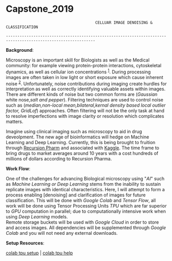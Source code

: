 # Capstone_2019
                                           CELLUAR IMAGE DENOISING & CLASSIFICATION
                                           
`-------------------------------------------------------------------------------------------------------------`

**Background**:

Microscopy is an important skill for Biologists as well as the Medical community: for example viewing protein-protein interactions, cytoskeletal dynamics, as well as cellular ion concentrations <sup>[1](https://www.nature.com/articles/srep20640)</sup>. During processing images are often taken in low light or short exposure which cause inherent noise <sup>[2](https://ieeexplore.ieee.org/document/8327626)</sup>. 
Unfortunately, noise contributions during imaging create hurdles for interpretation as well as correctly identifying valuable assets within images. There are different kinds of noise but two common forms are (*Gaussian* white nose,*salt and pepper*). Filtering techniques are used to control noise such as (*median,non-local mean,bilateral,kernal density based local outlier factor, GridLof*) approaches. Often filtering will not be the only task at hand to resolve imperfections with image clarity or resolution which complicates matters. 

Imagine using clinical imaging such as microscopy to aid in drug deveolpment. The new age of bioinformatics will hedge on Machine Learning and Deep Learning. Currently, this is being brought to fruition through [Recursion Pharm](https://www.recursionpharma.com) and associated with [Kaggle](https://www.kaggle.com/competitions). The time frame to bring drugs to market averages around 10 years with a cost hundreds of millions of dollars according to Recursion Pharma. 

**Work Flow**: 

One of the challenges for advancing Biological microscopy using "*AI*" such as *Machine Learning or Deep Learning* stems from the inability to sustain replicate images with identical characteristics. Here, I will attempt to form a process enabling [denoising] and clarification of images for future classification. This will be done with *Google Colab* and *Tensor Flow*, all work will be done using Tensor Processing Units *TPU* which are far superior to *GPU* computation in parallel; due to computationally intensive work when using *Deep Learning* models.  
Remote storage buckets will be used with *Google Cloud* in order to store and access images. All dependencies will be supplemented through *Google Colab* and you will not need any external downloads. 

**Setup Resources**:

[colab tpu setup](https://colab.research.google.com/notebooks/tpu.ipynb) | [colab tpu help](https://medium.com/@jannik.zuern/using-a-tpu-in-google-colab-54257328d7da)

